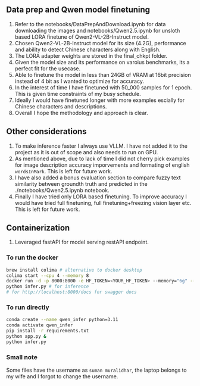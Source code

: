 ## Data prep and Qwen model finetuning
1. Refer to the notebooks/DataPrepAndDownload.ipynb for data downloading the images and notebooks/Qwen2.5.ipynb for unsloth based
LORA finetune of Qwen2-VL-2B-Instruct model.
2. Chosen Qwen2-VL-2B-Instruct model for its size (4.2G), performance and ability to detect Chinese characters along with English.
3. The LORA adapter weights are stored in the final_chkpt folder.
4. Given the model size and its performance on varoius benchmarks, its a perfect fit for the usecase.
5. Able to finetune the model in less than 24GB of VRAM at 16bit precision instead of 4 bit as I wanted to optimize for accuracy.
6. In the interest of time I have finetuned with 50_000 samples for 1 epoch. This is given time constraints of my busy schedule. 
7. Ideally I would have finetuned longer with more  examples escially for Chinese characters and descriptions.
8. Overall I hope the methodology and approach is clear.

## Other considerations
1. To make inference faster I always use VLLM. I have not added it to the project as it is out of scope and also needs to run on GPU.
2. As mentioned above, due to lack of time I did not cherry pick examples for image description accuracy imporvements and formating of english `wordsInMark`. This is left for future work.
3. I have also added a bonus evaluation section to compare fuzzy text similarity between groundth truth and predicted in the ./notebooks/Qwen2.5.ipynb notebook.
4. Finally I have tried only LORA based finetuning. To improve accuracy I would have tried full finetuning, full finetuning+freezing vision layer etc. This is left for future work.


## Containerization
1. Leveraged fastAPI for model serving restAPI endpoint.


### To run the docker 
```bash
brew install colima # alternative to docker desktop
colima start --cpu 4 --memory 8
docker run -d -p 8000:8000 -e HF_TOKEN=<YOUR_HF_TOKEN> --memory="6g" --name qwen-vl-api qwen-vl-api
python infer.py # for inference
# for http://localhost:8000/docs for swagger docs
```

### To run directly
```bash
conda create --name qwen_infer python=3.11
conda activate qwen_infer
pip install -r requirements.txt
python app.py &
python infer.py
```
### Small note
Some files have the username as `suman muralidhar`, the laptop belongs to my wife and I forgot to change the username.
